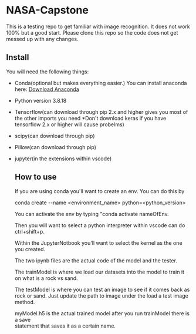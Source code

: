 # NASA-Capstone
This is a testing repo to get familiar with image recognition. It does not work 100% but a good start. Please clone this repo so the code does not get messed up with any changes. 

## Install
You will need the following things:

* Conda(optional but makes everything easier.)
  You can install anaconda here: [Download Anaconda](https://www.anaconda.com/products/distribution)
  
* Python version 3.8.18
* Tensorflow(can download through pip 2.x and higher gives you most of the other imports you need *Don't download keras if you have tensorflow 2.x or higher will cause probelms)
* scipy(can download through pip)
* Pillow(can download through pip)
* jupyter(in the extensions within vscode)

  ## How to use
  If you are using conda you'll want to create an env. You can do this by

  conda create --name <environment_name> python=<python_version>

  You can activate the env by typing "conda activate nameOfEnv.

  Then you will want to select a python interpreter within vscode can do ctrl+shift+p.

  Within the JupyterNotbook you'll want to select the kernel as the one you created.

  The two ipynb files are the actual code of the model and the tester.

  The trainModel is where we load our datasets into the model to train it on what is a 
  rock vs sand. 

  The testModel is where you can test an image to see if it comes back as rock or sand.    Just update the path to image under the load a test image method. 

  myModel.h5 is the actual trained model after you run trainModel there is a save   
  statement that saves it as a certain name. 
  
